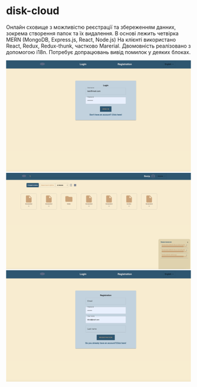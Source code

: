 
# disk-cloud


Онлайн сховище з можливістю реєстрації та збереженням данних, зокрема створення папок та їх видалення. 
В основі лежить четвірка MERN (MongoDB, Express.js, React, Node.js)
На клієнті використано React, Redux, Redux-thunk, частково Marerial. Двомовність реалізовано з допомогою i18n. Потребує допрацювань вивід помилок у деяких блоках.

![Auth.png](https://github.com/lanalisovska/images-for-projects/raw/master/Auth.png)
![Disk.png](https://github.com/lanalisovska/images-for-projects/raw/master/Disk.png)
![Auth2.png](https://github.com/lanalisovska/images-for-projects/raw/master/Auth2.png)

